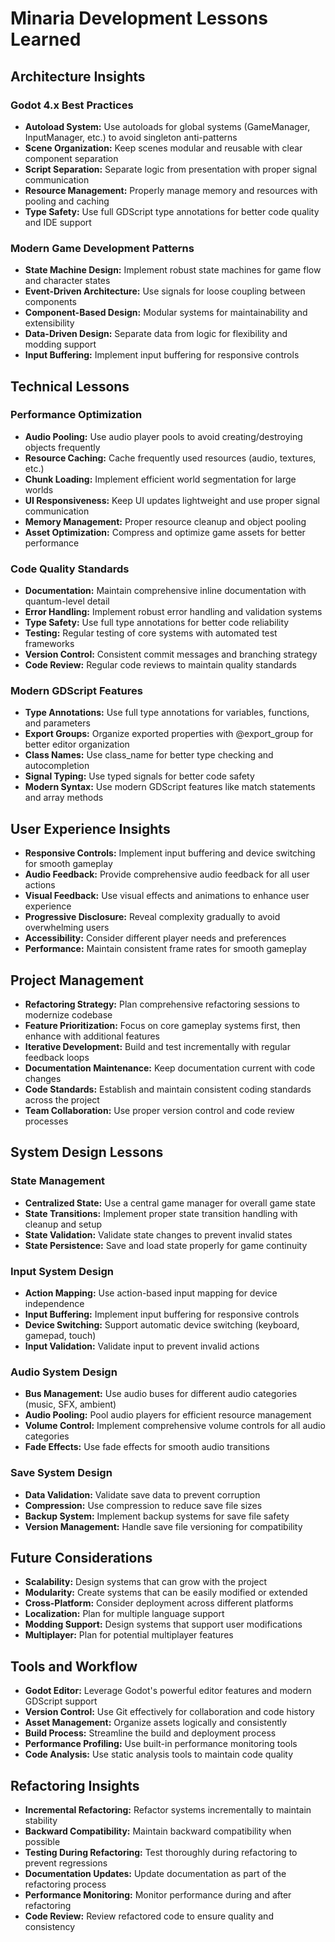 # Minaria Development Lessons Learned

## Architecture Insights

### Godot 4.x Best Practices
- **Autoload System:** Use autoloads for global systems (GameManager, InputManager, etc.) to avoid singleton anti-patterns
- **Scene Organization:** Keep scenes modular and reusable with clear component separation
- **Script Separation:** Separate logic from presentation with proper signal communication
- **Resource Management:** Properly manage memory and resources with pooling and caching
- **Type Safety:** Use full GDScript type annotations for better code quality and IDE support

### Modern Game Development Patterns
- **State Machine Design:** Implement robust state machines for game flow and character states
- **Event-Driven Architecture:** Use signals for loose coupling between components
- **Component-Based Design:** Modular systems for maintainability and extensibility
- **Data-Driven Design:** Separate data from logic for flexibility and modding support
- **Input Buffering:** Implement input buffering for responsive controls

## Technical Lessons

### Performance Optimization
- **Audio Pooling:** Use audio player pools to avoid creating/destroying objects frequently
- **Resource Caching:** Cache frequently used resources (audio, textures, etc.)
- **Chunk Loading:** Implement efficient world segmentation for large worlds
- **UI Responsiveness:** Keep UI updates lightweight and use proper signal communication
- **Memory Management:** Proper resource cleanup and object pooling
- **Asset Optimization:** Compress and optimize game assets for better performance

### Code Quality Standards
- **Documentation:** Maintain comprehensive inline documentation with quantum-level detail
- **Error Handling:** Implement robust error handling and validation systems
- **Type Safety:** Use full type annotations for better code reliability
- **Testing:** Regular testing of core systems with automated test frameworks
- **Version Control:** Consistent commit messages and branching strategy
- **Code Review:** Regular code reviews to maintain quality standards

### Modern GDScript Features
- **Type Annotations:** Use full type annotations for variables, functions, and parameters
- **Export Groups:** Organize exported properties with @export_group for better editor organization
- **Class Names:** Use class_name for better type checking and autocompletion
- **Signal Typing:** Use typed signals for better code safety
- **Modern Syntax:** Use modern GDScript features like match statements and array methods

## User Experience Insights
- **Responsive Controls:** Implement input buffering and device switching for smooth gameplay
- **Audio Feedback:** Provide comprehensive audio feedback for all user actions
- **Visual Feedback:** Use visual effects and animations to enhance user experience
- **Progressive Disclosure:** Reveal complexity gradually to avoid overwhelming users
- **Accessibility:** Consider different player needs and preferences
- **Performance:** Maintain consistent frame rates for smooth gameplay

## Project Management
- **Refactoring Strategy:** Plan comprehensive refactoring sessions to modernize codebase
- **Feature Prioritization:** Focus on core gameplay systems first, then enhance with additional features
- **Iterative Development:** Build and test incrementally with regular feedback loops
- **Documentation Maintenance:** Keep documentation current with code changes
- **Code Standards:** Establish and maintain consistent coding standards across the project
- **Team Collaboration:** Use proper version control and code review processes

## System Design Lessons

### State Management
- **Centralized State:** Use a central game manager for overall game state
- **State Transitions:** Implement proper state transition handling with cleanup and setup
- **State Validation:** Validate state changes to prevent invalid states
- **State Persistence:** Save and load state properly for game continuity

### Input System Design
- **Action Mapping:** Use action-based input mapping for device independence
- **Input Buffering:** Implement input buffering for responsive controls
- **Device Switching:** Support automatic device switching (keyboard, gamepad, touch)
- **Input Validation:** Validate input to prevent invalid actions

### Audio System Design
- **Bus Management:** Use audio buses for different audio categories (music, SFX, ambient)
- **Audio Pooling:** Pool audio players for efficient resource management
- **Volume Control:** Implement comprehensive volume controls for all audio categories
- **Fade Effects:** Use fade effects for smooth audio transitions

### Save System Design
- **Data Validation:** Validate save data to prevent corruption
- **Compression:** Use compression to reduce save file sizes
- **Backup System:** Implement backup systems for save file safety
- **Version Management:** Handle save file versioning for compatibility

## Future Considerations
- **Scalability:** Design systems that can grow with the project
- **Modularity:** Create systems that can be easily modified or extended
- **Cross-Platform:** Consider deployment across different platforms
- **Localization:** Plan for multiple language support
- **Modding Support:** Design systems that support user modifications
- **Multiplayer:** Plan for potential multiplayer features

## Tools and Workflow
- **Godot Editor:** Leverage Godot's powerful editor features and modern GDScript support
- **Version Control:** Use Git effectively for collaboration and code history
- **Asset Management:** Organize assets logically and consistently
- **Build Process:** Streamline the build and deployment process
- **Performance Profiling:** Use built-in performance monitoring tools
- **Code Analysis:** Use static analysis tools to maintain code quality

## Refactoring Insights
- **Incremental Refactoring:** Refactor systems incrementally to maintain stability
- **Backward Compatibility:** Maintain backward compatibility when possible
- **Testing During Refactoring:** Test thoroughly during refactoring to prevent regressions
- **Documentation Updates:** Update documentation as part of the refactoring process
- **Performance Monitoring:** Monitor performance during and after refactoring
- **Code Review:** Review refactored code to ensure quality and consistency 